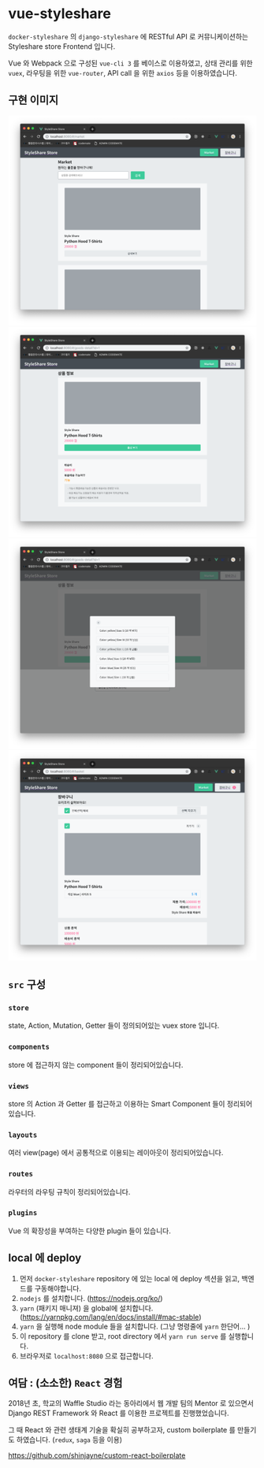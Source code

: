 # vue-styleshare

`docker-styleshare` 의 `django-styleshare` 에 RESTful API 로 커뮤니케이션하는 Styleshare store Frontend 입니다.

Vue 와 Webpack 으로 구성된 `vue-cli 3` 를 베이스로 이용하였고, 상태 관리를 위한 `vuex`, 라우팅을 위한 `vue-router`, API call 을 위한 `axios` 등을 이용하였습니다.

## 구현 이미지
![마켓](./docs/market.png)
![디테일](./docs/goodsdetail.png)
![옵션](./docs/option.png)
![장바구니](./docs/basket.png)

## `src` 구성

### `store`
state, Action, Mutation, Getter 들이 정의되어있는 vuex store 입니다. 

### `components`
store 에 접근하지 않는 component 들이 정리되어있습니다.

### `views` 
store 의 Action 과 Getter 를 접근하고 이용하는 Smart Component 들이 정리되어있습니다.

### `layouts`
여러 view(page) 에서 공통적으로 이용되는 레이아웃이 정리되어있습니다.

### `routes` 
라우터의 라우팅 규칙이 정리되어있습니다. 

### `plugins` 
Vue 의 확장성을 부여하는 다양한 plugin 들이 있습니다. 


## local 에 deploy
1. 먼저 `docker-styleshare` repository 에 있는 local 에 deploy 섹션을 읽고, 백엔드를 구동해야합니다.
2. `nodejs` 를 설치합니다. (https://nodejs.org/ko/)
3. `yarn` (패키지 매니져) 을 global에 설치합니다. (https://yarnpkg.com/lang/en/docs/install/#mac-stable)
4. `yarn` 을 실행해 node module 들을 설치합니다. (그냥 명령줄에 `yarn` 한단어... )
5. 이 repository 를 clone 받고, root directory 에서 `yarn run serve` 를 실행합니다. 
6. 브라우저로 `localhost:8080` 으로 접근합니다.

## 여담 : (소소한) `React` 경험

2018년 초, 학교의 Waffle Studio 라는 동아리에서 웹 개발 팀의 Mentor 로 있으면서 Django REST Framework 와 React 를 이용한 프로젝트를 진행했었습니다.

그 때 React 와 관련 생태계 기술을 확실히 공부하고자, custom boilerplate 를 만들기도 하였습니다. (`redux`, `saga` 등을 이용)

https://github.com/shinjayne/custom-react-boilerplate

